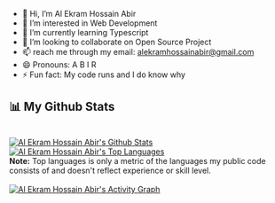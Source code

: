 - 👋 Hi, I’m Al Ekram Hossain Abir
- 👀 I’m interested in Web Development
- 🌱 I’m currently learning Typescript
- 💞️ I’m looking to collaborate on Open Source Project
- 📫 reach me through my email: alekramhossainabir@gmail.com
- 😄 Pronouns: A B I R
- ⚡ Fun fact: My code runs and I do know why


## 📊 My Github Stats

  <br/>
    <a href="https://github-readme-stats.vercel.app/api?username=xs-ekram&show_icons=true&theme=tokyonight"><img alt="Al Ekram Hossain Abir's Github Stats" src="https://github-readme-stats.vercel.app/api?username=xs-ekram&show_icons=true&theme=tokyonight" /></a>
  <a href="https://github-readme-stats.vercel.app/api/top-langs/?username=xs-ekram&langs_count=8&count_private=true&layout=compact&theme=react&hide_border=true&bg_color=0D1117"><img alt="Al Ekram Hossain Abir's Top Languages" src="https://github-readme-stats.vercel.app/api/top-langs/?username=xs-ekram&langs_count=8&count_private=true&layout=compact&theme=react&hide_border=true&bg_color=0D1117" /></a>
  <br/>
  <b>Note:</b> Top languages is only a metric of the languages my public code consists of and doesn't reflect experience or skill level.

<br/>
<br/>

<a href="https://github-readme-activity-graph.vercel.app/graph?username=xs-ekram&bg_color=231f21&color=25b6b4&line=b13eaa&point=e6d1d1&area=true&hide_border=true">
<img alt="Al Ekram Hossain Abir's Activity Graph" src="https://github-readme-activity-graph.vercel.app/graph?username=xs-ekram&bg_color=231f21&color=25b6b4&line=b13eaa&point=e6d1d1&area=true&hide_border=true" /></a>

<br/>
<br/>
<!---
xs-ekram/xs-ekram is a ✨ special ✨ repository because its `README.md` (this file) appears on your GitHub profile.
You can click the Preview link to take a look at your changes.
--->
